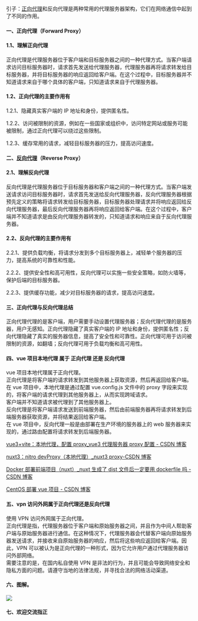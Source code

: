 引子：[正向代理](https://so.csdn.net/so/search?q=%E6%AD%A3%E5%90%91%E4%BB%A3%E7%90%86\&spm=1001.2101.3001.7020)和反向代理是两种常用的代理服务器架构，它们在网络通信中起到了不同的作用。

#### []()一、正向代理（Forward Proxy）

#### []()1.1、理解正向代理

正向代理是代理服务器位于客户端和目标服务器之间的一种代理方式。当客户端请求访问目标服务器时，请求首先发送给代理服务器，代理服务器再将请求转发给目标服务器，并将目标服务器的响应返回给客户端。在这个过程中，目标服务器并不知道请求来自于哪个具体的客户端，只知道请求来自于代理服务器。

#### []()1.2、正向代理的主要作用有

1.2.1、隐藏真实客户端的 IP 地址和身份，提供匿名性。

1.2.2、访问被限制的资源，例如在一些国家或组织中，访问特定网站或服务可能被限制，通过正向代理可以绕过这些限制。

1.2.3、缓存常用的请求，减轻目标服务器的压力，提高访问速度。

#### []()二、[反向代理](https://so.csdn.net/so/search?q=%E5%8F%8D%E5%90%91%E4%BB%A3%E7%90%86\&spm=1001.2101.3001.7020)（Reverse Proxy）

#### []()2.1、理解反向代理

反向代理是代理服务器位于目标服务器和客户端之间的一种代理方式。当客户端发送请求访问目标服务器时，请求首先发送给反向代理服务器，反向代理服务器根据预先定义的策略将请求转发给目标服务器，目标服务器处理请求并将响应返回给反向代理服务器，最后反向代理服务器再将响应返回给客户端。在这个过程中，客户端并不知道请求是由反向代理服务器转发的，只知道请求和响应来自于反向代理服务器。

#### []()2.2、反向代理的主要作用有

2.2.1、提供负载均衡，将请求分发到多个目标服务器上，减轻单个服务器的压力，提高系统的可靠性和性能。

2.2.2、提供安全性和高可用性，反向代理可以实施一些安全策略，如防火墙等，保护后端的目标服务器。

2.2.3、提供缓存功能，减少对目标服务器的请求，提高访问速度。

#### []()三、正向代理与反向代理总结

正向代理代理的是客户端，用户需要手动设置代理服务器；反向代理代理的是服务器，用户无感知。正向代理隐藏了真实客户端的 IP 地址和身份，提供匿名性；反向代理隐藏了真实的服务器信息，提高了安全性和可靠性。正向代理可用于访问被限制的资源，如翻墙；反向代理可用于负载均衡和高可用性。

#### []()四、vue 项目本地代理 属于 正向代理 还是 反向代理

vue 项目本地代理属于正向代理。\
正向代理是将客户端的请求转发到其他服务器上获取资源，然后再返回给客户端。\
在 vue 项目中，本地代理是通过配置 vue.config.js 文件中的 proxy 字段来实现的，将客户端的请求代理到其他服务器上，从而实现跨域请求。\
客户端并不知道请求被代理到了其他服务器上。\
反向代理是将客户端请求发送到前端服务器，然后由前端服务器再将请求转发到后端服务器获取资源，并将结果返回给客户端。\
在 vue 项目中，反向代理一般是由部署在生产环境的服务器上的 web 服务器来实现的，通过路由配置将请求转发到后端服务器。

[vue3+vite：本地代理，配置 proxy\_vue3 代理服务器 proxy 配置 - CSDN 博客](https://blog.csdn.net/snowball_li/article/details/124808431 "vue3+vite：本地代理，配置 proxy_vue3 代理服务器 proxy 配置 - CSDN 博客")

[nuxt3：nitro devProxy（本地代理）\_nuxt3 proxy-CSDN 博客](https://blog.csdn.net/snowball_li/article/details/128851469 "nuxt3：nitro devProxy（本地代理）_nuxt3 proxy-CSDN 博客")

[Docker 部署前端项目（nuxt）\_nuxt 生成了 dist 文件后一定要用 dockerfile 吗 - CSDN 博客](https://blog.csdn.net/snowball_li/article/details/120071991 "Docker 部署前端项目（nuxt）_nuxt 生成了 dist 文件后一定要用 dockerfile 吗 - CSDN 博客") 

[CentOS 部署 vue 项目 - CSDN 博客](https://blog.csdn.net/snowball_li/article/details/121217951 "CentOS 部署 vue 项目 - CSDN 博客") 

#### []()五、vpn 访问外网属于正向代理还是反向代理

使用 VPN 访问外网属于正向代理。\
正向代理是指，代理服务器位于客户端和原始服务器之间，并且作为中间人帮助客户端与原始服务器进行通信。在这种情况下，代理服务器会代替客户端向原始服务器发送请求，并接收来自原始服务器的响应，然后将这些响应返回给客户端。因此，VPN 可以被认为是正向代理的一种形式，因为它允许用户通过代理服务器访问外部网络。\
需要注意的是，在国内私自使用 VPN 是非法的行为，并且可能会导致网络安全和隐私方面的问题。请遵守当地的法律法规，并寻找合法的网络活动渠道。

#### []()六、图解。

![](https://i-blog.csdnimg.cn/blog_migrate/a75b2f62f932501d5c56c9a32eca9b2d.png)

#### []()七、欢迎交流指正
